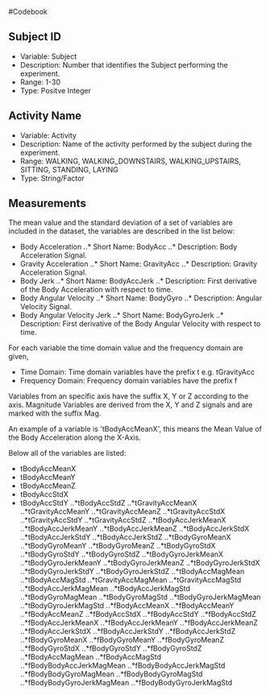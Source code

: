 #Codebook
## Subject ID
* Variable: Subject
* Description: Number that identifies the Subject performing the experiment.
* Range: 1-30
* Type: Positve Integer
## Activity Name
* Variable: Activity
* Description: Name of the activity performed by the subject during the experiment.
* Range: WALKING, WALKING_DOWNSTAIRS, WALKING_UPSTAIRS, SITTING, STANDING, LAYING
* Type: String/Factor

## Measurements
The mean value and the standard deviation of a set of variables are included in the dataset,
the variables are described in the list below:

* Body Acceleration
	..* Short Name: BodyAcc
	..* Description: Body Acceleration Signal.
* Gravity Acceleration
	..* Short Name: GravityAcc
	..* Description: Gravity Acceleration Signal.
* Body Jerk
	..* Short Name: BodyAccJerk
	..* Description: First derivative of the Body Acceleration with respect to time.
* Body Angular Velocity
	..* Short Name: BodyGyro
	..* Description: Angular Velocity Signal.
* Body Angular Velocity Jerk
	..* Short Name: BodyGyroJerk
	..* Description: First derivative of the Body Angular Velocity with respect to time.

For each variable the time domain value and the frequency domain are given,

* Time Domain: Time domain variables have the prefix t e.g. tGravityAcc
* Frequency Domain: Frequency domain variables have the prefix f

Variables from an specific axis have the suffix X, Y or Z according to the axis.
Magnitude Variables are derived from the X, Y and Z signals and are marked with the suffix Mag.

An example of a variable is 'tBodyAccMeanX', this means the Mean Value of the Body Acceleration along the X-Axis.

Below all of the variables are listed:
* tBodyAccMeanX
* tBodyAccMeanY
* tBodyAccMeanZ
* tBodyAccStdX
* tBodyAccStdY
..*tBodyAccStdZ
..*tGravityAccMeanX
..*tGravityAccMeanY
..*tGravityAccMeanZ
..*tGravityAccStdX
..*tGravityAccStdY
..*tGravityAccStdZ
..*tBodyAccJerkMeanX
..*tBodyAccJerkMeanY
..*tBodyAccJerkMeanZ
..*tBodyAccJerkStdX
..*tBodyAccJerkStdY
..*tBodyAccJerkStdZ
..*tBodyGyroMeanX
..*tBodyGyroMeanY
..*tBodyGyroMeanZ
..*tBodyGyroStdX
..*tBodyGyroStdY
..*tBodyGyroStdZ
..*tBodyGyroJerkMeanX
..*tBodyGyroJerkMeanY
..*tBodyGyroJerkMeanZ
..*tBodyGyroJerkStdX
..*tBodyGyroJerkStdY
..*tBodyGyroJerkStdZ
..*tBodyAccMagMean
..*tBodyAccMagStd
..*tGravityAccMagMean
..*tGravityAccMagStd
..*tBodyAccJerkMagMean
..*tBodyAccJerkMagStd
..*tBodyGyroMagMean
..*tBodyGyroMagStd
..*tBodyGyroJerkMagMean
..*tBodyGyroJerkMagStd
..*fBodyAccMeanX
..*fBodyAccMeanY
..*fBodyAccMeanZ
..*fBodyAccStdX
..*fBodyAccStdY
..*fBodyAccStdZ
..*fBodyAccJerkMeanX
..*fBodyAccJerkMeanY
..*fBodyAccJerkMeanZ
..*fBodyAccJerkStdX
..*fBodyAccJerkStdY
..*fBodyAccJerkStdZ
..*fBodyGyroMeanX
..*fBodyGyroMeanY
..*fBodyGyroMeanZ
..*fBodyGyroStdX
..*fBodyGyroStdY
..*fBodyGyroStdZ
..*fBodyAccMagMean
..*fBodyAccMagStd
..*fBodyBodyAccJerkMagMean
..*fBodyBodyAccJerkMagStd
..*fBodyBodyGyroMagMean
..*fBodyBodyGyroMagStd
..*fBodyBodyGyroJerkMagMean
..*fBodyBodyGyroJerkMagStd
